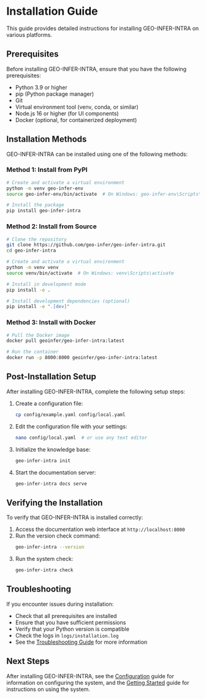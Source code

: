 # Installation Guide

This guide provides detailed instructions for installing GEO-INFER-INTRA on various platforms.

## Prerequisites

Before installing GEO-INFER-INTRA, ensure that you have the following prerequisites:

- Python 3.9 or higher
- pip (Python package manager)
- Git
- Virtual environment tool (venv, conda, or similar)
- Node.js 16 or higher (for UI components)
- Docker (optional, for containerized deployment)

## Installation Methods

GEO-INFER-INTRA can be installed using one of the following methods:

### Method 1: Install from PyPI

```bash
# Create and activate a virtual environment
python -m venv geo-infer-env
source geo-infer-env/bin/activate  # On Windows: geo-infer-env\Scripts\activate

# Install the package
pip install geo-infer-intra
```

### Method 2: Install from Source

```bash
# Clone the repository
git clone https://github.com/geo-infer/geo-infer-intra.git
cd geo-infer-intra

# Create and activate a virtual environment
python -m venv venv
source venv/bin/activate  # On Windows: venv\Scripts\activate

# Install in development mode
pip install -e .

# Install development dependencies (optional)
pip install -e ".[dev]"
```

### Method 3: Install with Docker

```bash
# Pull the Docker image
docker pull geoinfer/geo-infer-intra:latest

# Run the container
docker run -p 8000:8000 geoinfer/geo-infer-intra:latest
```

## Post-Installation Setup

After installing GEO-INFER-INTRA, complete the following setup steps:

1. Create a configuration file:
   ```bash
   cp config/example.yaml config/local.yaml
   ```

2. Edit the configuration file with your settings:
   ```bash
   nano config/local.yaml  # or use any text editor
   ```

3. Initialize the knowledge base:
   ```bash
   geo-infer-intra init
   ```

4. Start the documentation server:
   ```bash
   geo-infer-intra docs serve
   ```

## Verifying the Installation

To verify that GEO-INFER-INTRA is installed correctly:

1. Access the documentation web interface at `http://localhost:8000`
2. Run the version check command:
   ```bash
   geo-infer-intra --version
   ```
3. Run the system check:
   ```bash
   geo-infer-intra check
   ```

## Troubleshooting

If you encounter issues during installation:

- Check that all prerequisites are installed
- Ensure that you have sufficient permissions
- Verify that your Python version is compatible
- Check the logs in `logs/installation.log`
- See the [Troubleshooting Guide](troubleshooting.md) for more information

## Next Steps

After installing GEO-INFER-INTRA, see the [Configuration](configuration.md) guide for information on configuring the system, and the [Getting Started](getting_started.md) guide for instructions on using the system. 